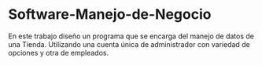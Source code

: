 # Software-Manejo-de-Negocio
En este trabajo diseño un programa que se encarga del manejo de datos de una Tienda. Utilizando una cuenta única de administrador con variedad de opciones y otra de empleados.
